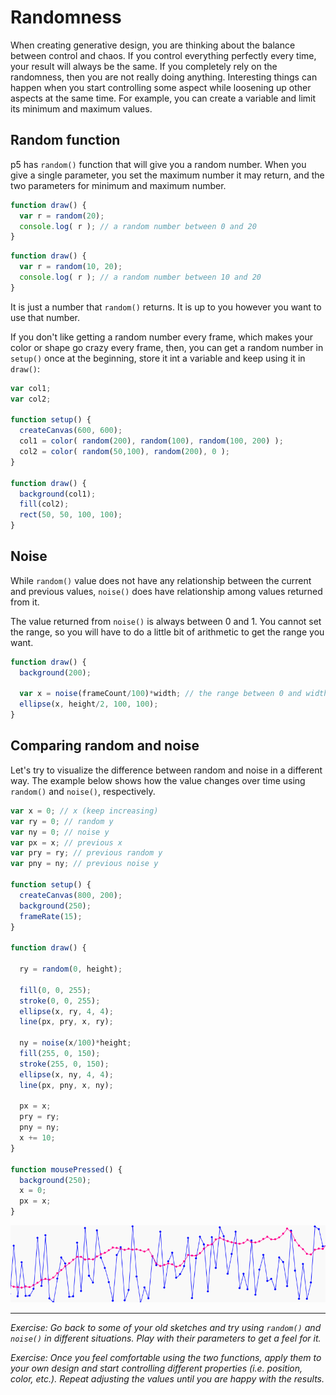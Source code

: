 # Randomness

When creating generative design, you are thinking about the balance between control and chaos. If you control everything perfectly every time, your result will always be the same. If you completely rely on the randomness, then you are not really doing anything. Interesting things can happen when you start controlling some aspect while loosening up other aspects at the same time. For example, you can create a variable and limit its minimum and maximum values.

## Random function
p5 has `random()` function that will give you a random number. When you give a single parameter, you set the maximum number it may return, and the two parameters for minimum and maximum number.

```js
function draw() {
  var r = random(20);
  console.log( r ); // a random number between 0 and 20
}
```
```js
function draw() {
  var r = random(10, 20);
  console.log( r ); // a random number between 10 and 20
}
```
It is just a number that `random()` returns. It is up to you however you want to use that number.

If you don't like getting a random number every frame, which makes your color or shape go crazy every frame, then, you can get a random number in `setup()` once at the beginning, store it int a variable and keep using it in `draw()`:

```js
var col1;
var col2;

function setup() {
  createCanvas(600, 600);
  col1 = color( random(200), random(100), random(100, 200) );
  col2 = color( random(50,100), random(200), 0 );
}

function draw() {
  background(col1);
  fill(col2);
  rect(50, 50, 100, 100);
}
```

## Noise
While `random()` value does not have any relationship between the current and previous values, `noise()` does have relationship among values returned from it. 

The value returned from `noise()` is always between 0 and 1. You cannot set the range, so you will have to do a little bit of arithmetic to get the range you want.

```js
function draw() {
  background(200);
  
  var x = noise(frameCount/100)*width; // the range between 0 and width
  ellipse(x, height/2, 100, 100);
}
```


## Comparing random and noise
Let's try to visualize the difference between random and noise in a different way. The example below shows how the value changes over time using `random()` and `noise()`, respectively.
```js
var x = 0; // x (keep increasing)
var ry = 0; // random y
var ny = 0; // noise y
var px = x; // previous x
var pry = ry; // previous random y
var pny = ny; // previous noise y

function setup() {
  createCanvas(800, 200);
  background(250);
  frameRate(15);
}

function draw() {
  
  ry = random(0, height);
  
  fill(0, 0, 255);
  stroke(0, 0, 255);
  ellipse(x, ry, 4, 4);
  line(px, pry, x, ry);
  
  ny = noise(x/100)*height;
  fill(255, 0, 150);
  stroke(255, 0, 150);
  ellipse(x, ny, 4, 4);
  line(px, pny, x, ny);
  
  px = x;
  pry = ry;
  pny = ny;
  x += 10;
}

function mousePressed() {
  background(250);
  x = 0;
  px = x;
}
```

![random and noise comparison](../images/random-noise-comparison.png)

-----
*Exercise: Go back to some of your old sketches and try using `random()` and `noise()` in different situations. Play with their parameters to get a feel for it.*

*Exercise: Once you feel comfortable using the two functions, apply them to your own design and start controlling different properties (i.e. position, color, etc.). Repeat adjusting the values until you are happy with the results.*
